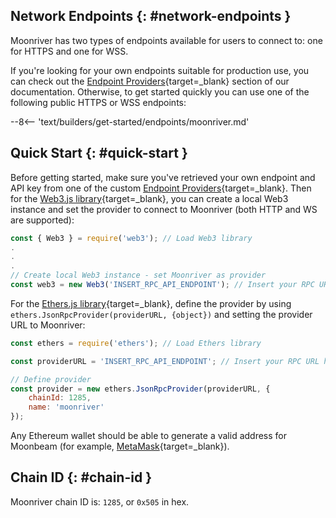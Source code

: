 ## Network Endpoints {: #network-endpoints }

Moonriver has two types of endpoints available for users to connect to: one for HTTPS and one for WSS.

If you're looking for your own endpoints suitable for production use, you can check out the [Endpoint Providers](/builders/get-started/endpoints/#endpoint-providers){target=\_blank} section of our documentation. Otherwise, to get started quickly you can use one of the following public HTTPS or WSS endpoints:

--8<-- 'text/builders/get-started/endpoints/moonriver.md'

## Quick Start {: #quick-start }

Before getting started, make sure you've retrieved your own endpoint and API key from one of the custom [Endpoint Providers](/builders/get-started/endpoints){target=\_blank}. Then for the [Web3.js library](/builders/build/eth-api/libraries/web3js){target=\_blank}, you can create a local Web3 instance and set the provider to connect to Moonriver (both HTTP and WS are supported):

```js
const { Web3 } = require('web3'); // Load Web3 library
.
.
.
// Create local Web3 instance - set Moonriver as provider
const web3 = new Web3('INSERT_RPC_API_ENDPOINT'); // Insert your RPC URL here
```

For the [Ethers.js library](/builders/build/eth-api/libraries/ethersjs){target=\_blank}, define the provider by using `ethers.JsonRpcProvider(providerURL, {object})` and setting the provider URL to Moonriver:

```js
const ethers = require('ethers'); // Load Ethers library

const providerURL = 'INSERT_RPC_API_ENDPOINT'; // Insert your RPC URL here

// Define provider
const provider = new ethers.JsonRpcProvider(providerURL, {
    chainId: 1285,
    name: 'moonriver'
});
```

Any Ethereum wallet should be able to generate a valid address for Moonbeam (for example, [MetaMask](https://metamask.io){target=\_blank}).

## Chain ID {: #chain-id }

Moonriver chain ID is: `1285`, or `0x505` in hex.
